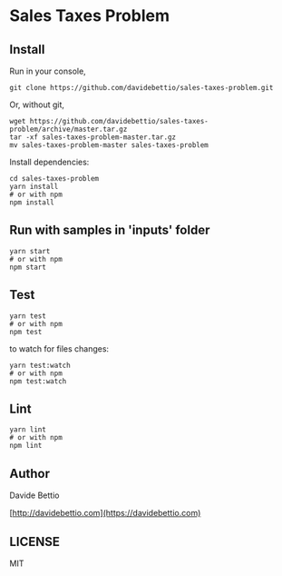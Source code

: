 # Sales Taxes Problem

## Install
Run in your console,

```
git clone https://github.com/davidebettio/sales-taxes-problem.git
```

Or, without git,

```
wget https://github.com/davidebettio/sales-taxes-problem/archive/master.tar.gz
tar -xf sales-taxes-problem-master.tar.gz
mv sales-taxes-problem-master sales-taxes-problem
```

Install dependencies:

```
cd sales-taxes-problem
yarn install
# or with npm
npm install
```

## Run with samples in 'inputs' folder

```
yarn start
# or with npm
npm start
```

## Test

```
yarn test
# or with npm
npm test
```

to watch for files changes:

```
yarn test:watch
# or with npm
npm test:watch
```

## Lint

```
yarn lint
# or with npm
npm lint
```

## Author
Davide Bettio

[http://davidebettio.com](https://davidebettio.com)

## LICENSE
MIT

